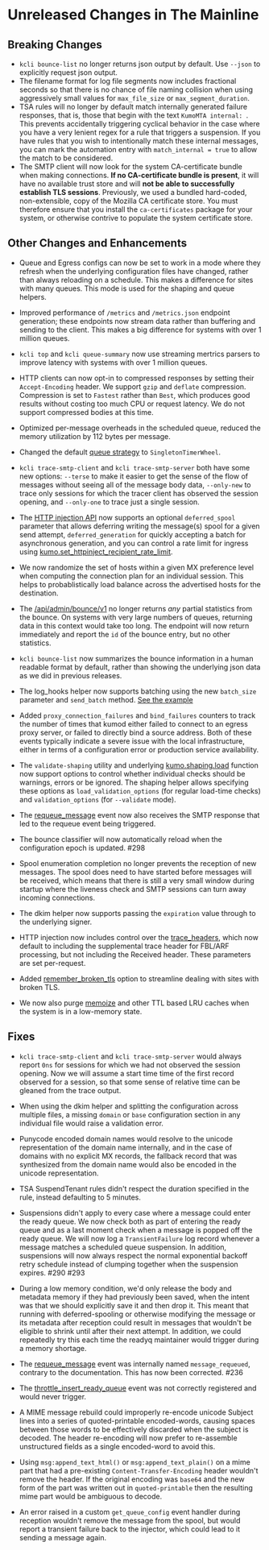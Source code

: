 # Unreleased Changes in The Mainline

## Breaking Changes
* `kcli bounce-list` no longer returns json output by default. Use `--json`
  to explicitly request json output.
* The filename format for log file segments now includes fractional seconds
  so that there is no chance of file naming collision when using aggressively
  small values for `max_file_size` or `max_segment_duration`.
* TSA rules will no longer by default match internally generated failure
  responses, that is, those that begin with the text `KumoMTA internal: `.
  This prevents accidentally triggering cyclical behavior in the case where
  you have a very lenient regex for a rule that triggers a suspension.
  If you have rules that you wish to intentionally match these internal
  messages, you can mark the automation entry with `match_internal = true`
  to allow the match to be considered.
* The SMTP client will now look for the system CA-certificate bundle
  when making connections. **If no CA-certificate bundle is present**, it will
  have no available trust store and will **not be able to successfully establish
  TLS sessions**. Previously, we used a bundled hard-coded, non-extensible,
  copy of the Mozilla CA certificate store. You must therefore ensure that
  you install the `ca-certificates` package for your system, or otherwise
  contrive to populate the system certificate store.

## Other Changes and Enhancements
* Queue and Egress configs can now be set to work in a mode where they refresh
  when the underlying configuration files have changed, rather than always
  reloading on a schedule. This makes a difference for sites with many queues.
  This mode is used for the shaping and queue helpers.

* Improved performance of `/metrics` and `/metrics.json` endpoint generation;
  these endpoints now stream data rather than buffering and sending to the
  client. This makes a big difference for systems with over 1 million queues.

* `kcli top` and `kcli queue-summary` now use streaming mertrics parsers to
  improve latency with systems with over 1 million queues.

* HTTP clients can now opt-in to compressed responses by setting their
  `Accept-Encoding` header. We support `gzip` and `deflate` compression.
  Compression is set to `Fastest` rather than `Best`, which produces good
  results without costing too much CPU or request latency.  We do not
  support compressed bodies at this time.

* Optimized per-message overheads in the scheduled queue, reduced the memory
  utilization by 112 bytes per message.

* Changed the default [queue
  strategy](../reference/kumo/make_queue_config/strategy.md) to
  `SingletonTimerWheel`.

* `kcli trace-smtp-client` and `kcli trace-smtp-server` both have some new
  options: `--terse` to make it easier to get the sense of the flow of messages
  without seeing all of the message body data, `--only-new` to trace only sessions
  for which the tracer client has observed the session opening, and
  `--only-one` to trace just a single session.

* The [HTTP injection API](../reference/http/api_inject_v1.md) now supports an
  optional `deferred_spool` parameter that allows deferring writing the
  message(s) spool for a given send attempt, `deferred_generation` for quickly
  accepting a batch for asynchronous generation, and you can control a rate
  limit for ingress using
  [kumo.set_httpinject_recipient_rate_limit](../reference/kumo/set_httpinject_recipient_rate_limit.md).

* We now randomize the set of hosts within a given MX preference level when
  computing the connection plan for an individual session. This helps to
  probablistically load balance across the advertised hosts for the destination.

* The [/api/admin/bounce/v1](../reference/http/api_admin_bounce_v1.md) no longer
  returns *any* partial statistics from the bounce. On systems with very large
  numbers of queues, returning data in this context would take too long. The endpoint
  will now return immediately and report the `id` of the bounce entry, but no
  other statistics.

* `kcli bounce-list` now summarizes the bounce information in a human readable
  format by default, rather than showing the underlying json data as we did
  in previous releases.

* The log_hooks helper now supports batching using the new `batch_size` parameter
  and `send_batch` method. [See the example](../userguide/operation/webhooks.md#batched-hooks)

* Added `proxy_connection_failures` and `bind_failures` counters to track
  the number of times that kumod either failed to connect to an egress proxy
  server, or failed to directly bind a source address. Both of these events
  typically indicate a severe issue with the local infrastructure, either in
  terms of a configuration error or production service availability.

* The `validate-shaping` utility and underlying
  [kumo.shaping.load](../reference/kumo.shaping/load.md) function now support
  options to control whether individual checks should be warnings, errors or be
  ignored.  The shaping helper allows specifying these options as
  `load_validation_options` (for regular load-time checks) and
  `validation_options` (for `--validate` mode).

* The [requeue_message](../reference/events/requeue_message.md) event now also
  receives the SMTP response that led to the requeue event being triggered.

* The bounce classifier will now automatically reload when the configuration
  epoch is updated. #298

* Spool enumeration completion no longer prevents the reception of new messages.
  The spool does need to have started before messages will be received, which
  means that there is still a very small window during startup where the liveness
  check and SMTP sessions can turn away incoming connections.

* The dkim helper now supports passing the `expiration` value through to
  the underlying signer.

* HTTP injection now includes control over the
  [trace_headers](../reference/http/api_inject_v1.md#trace_headers), which now
  default to including the supplemental trace header for
  FBL/ARF processing, but not including the Received header.
  These parameters are set per-request.

* Added
  [remember_broken_tls](../reference/kumo/make_egress_path/remember_broken_tls.md)
  option to streamline dealing with sites with broken TLS.

* We now also purge [memoize](../reference/kumo/memoize.md) and other TTL
  based LRU caches when the system is in a low-memory state.

## Fixes

* `kcli trace-smtp-client` and `kcli trace-smtp-server` would always report
  `0ns` for sessions for which we had not observed the session opening. Now we
  will assume a start time time of the first record observed for a session, so
  that some sense of relative time can be gleaned from the trace output.

* When using the dkim helper and splitting the configuration
  across multiple files, a missing `domain` or `base` configuration section in
  any individual file would raise a validation error.

* Punycode encoded domain names would resolve to the unicode representation of
  the domain name internally, and in the case of domains with no explicit MX
  records, the fallback record that was synthesized from the domain name would
  also be encoded in the unicode representation.

* TSA SuspendTenant rules didn't respect the duration specified in the rule,
  instead defaulting to 5 minutes.

* Suspensions didn't apply to every case where a message could enter the ready
  queue.  We now check both as part of entering the ready queue and as a last
  moment check when a message is popped off the ready queue. We will now log a
  `TransientFailure` log record whenever a message matches a scheduled queue
  suspension. In addition, suspensions will now always respect the normal
  exponential backoff retry schedule instead of clumping together when the
  suspension expires. #290 #293

* During a low memory condition, we'd only release the body and metadata memory
  if they had previously been saved, when the intent was that we should
  explicitly save it and then drop it.  This meant that running with
  deferred-spooling or otherwise modifying the message or its metadata after
  reception could result in messages that wouldn't be eligible to shrink
  until after their next attempt. In addition, we could repeatedly try this
  each time the readyq maintainer would trigger during a memory shortage.

* The [requeue_message](../reference/events/requeue_message.md) event was
  internally named `message_requeued`, contrary to the documentation. This has
  now been corrected. #236

* The [throttle_insert_ready_queue](../reference/events/throttle_insert_ready_queue.md) event
  was not correctly registered and would never trigger.

* A MIME message rebuild could improperly re-encode unicode Subject lines into
  a series of quoted-printable encoded-words, causing spaces between those
  words to be effectively discarded when the subject is decoded.  The header
  re-encoding will now prefer to re-assemble unstructured fields as a single
  encoded-word to avoid this.

* Using `msg:append_text_html()` or `msg:append_text_plain()` on a mime part
  that had a pre-existing `Content-Transfer-Encoding` header wouldn't remove
  the header. If the original encoding was `base64` and the new form of the
  part was written out in `quoted-printable` then the resulting mime part would
  be ambiguous to decode.

* An error raised in a custom `get_queue_config` event handler during reception
  wouldn't remove the message from the spool, but would report a transient
  failure back to the injector, which could lead to it sending a message again.
